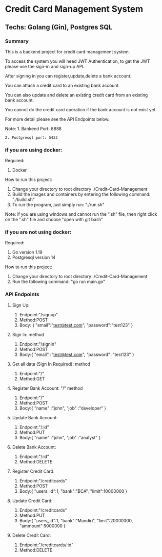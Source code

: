 # Credit Card Management System

## Techs: Golang (Gin), Postgres SQL

### Summary

This is a backend project for credit card management system.

To access the system you will need JWT Authentication, to get the JWT please use the sign-in and sign-up API.

After signing in you can register,update,delete a bank account.

You can attach a credit card to an existing bank account.

You can also update and delete an existing credit card from an existing bank account.

You cannot do the credit card operation if the bank account is not exist yet.

For more detail please see the API Endpoints below.

Note:
    1. Bankend Port: 8888

    2. Postgresql port: 5433


### if you are using docker:

Required:
1. Docker

How to run this project:
1. Change your directory to root directory ./Credit-Card-Management
1. Build the images and containers by entering the following command: "./build.sh"
2. To run the program, just simply run: "./run.sh"

Note: if you are using windows and cannot run the ".sh" file, then right click on the ".sh" file and choose "open with git bash"


### if you are not using docker:

Required:
1. Go version 1.19
2. Postgresql version 14

How to run this project:
1. Change your directory to root directory ./Credit-Card-Management
2. Run the following command: "go run main.go"

### API Endpoints

1. Sign Up:
    1. Endpoint:"/signup"
    2. Method:POST
    3. Body:    {
                    "email":"test@test.com",
                    "password":"test123"
                }

2. Sign In:  method 
    1. Endpoint:"/signin"
    2. Method:POST
    3. Body:{
                "email"     :"test@test.com",
                "password"  :"test123"
            }

3. Get all data (Sign In Required):  method 
    1. Endpoint:"/"
    2. Method:GET

4. Register Bank Account: "/" method 
    1. Endpoint:"/"
    2. Method:POST
    3. Body:{
                "name"  :"john",
                "job"   :"developer"
            }

5. Update Bank Account:
    1. Endpoint:"/:id" 
    2. Method:PUT
    3. Body:{
                "name"  :"john",
                "job"   :"analyst"
            }

6. Delete Bank Account:
    1. Endpoint:"/:id"
    2. Method:DELETE

7. Register Credit Card:
    1. Endpoint:"/creditcards"
    2. Method:POST
    3. Body:{
                "users_id":1,
                "bank":"BCA",
                "limit":10000000
            }

8. Update Credit Card:
    1. Endpoint:"/creditcards"
    2. Method:PUT
    3. Body:{
                "users_id":1,
                "bank":"Mandiri",
                "limit":20000000,
                "ammount":5000000
            }

9. Delete Credit Card:
    1. Endpoint:"/creditcards/:id"
    2. Method:DELETE